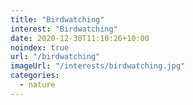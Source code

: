 ```yaml
---
title: "Birdwatching"
interest: "Birdwatching"
date: 2020-12-30T11:10:26+10:00
noindex: true
url: "/birdwatching"
imageUrl: "/interests/birdwatching.jpg"
categories:
  - nature
---
```

